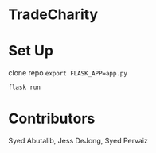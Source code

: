 # TradeCharity

# Set Up
clone repo
`export FLASK_APP=app.py`

`flask run`

# Contributors
Syed Abutalib, Jess DeJong, Syed Pervaiz
